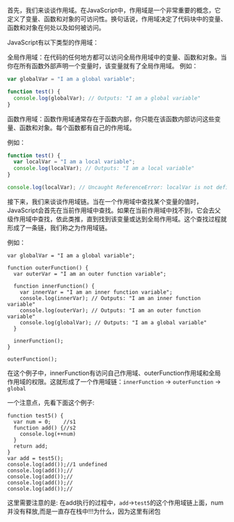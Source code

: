 
首先，我们来谈谈作用域。在JavaScript中，作用域是一个非常重要的概念，它定义了变量、函数和对象的可访问性。换句话说，作用域决定了代码块中的变量、函数和对象在何处以及如何被访问。

JavaScript有以下类型的作用域：

全局作用域：在代码的任何地方都可以访问全局作用域中的变量、函数和对象。当你在所有函数外部声明一个变量时，该变量就有了全局作用域。
例如：

```JavaScript
var globalVar = "I am a global variable";

function test() {
  console.log(globalVar); // Outputs: "I am a global variable"
}

```

函数作用域：函数作用域通常存在于函数内部，你只能在该函数内部访问这些变量、函数和对象。每个函数都有自己的作用域。


例如：

```JavaScript
function test() {
  var localVar = "I am a local variable";
  console.log(localVar); // Outputs: "I am a local variable"
}

console.log(localVar); // Uncaught ReferenceError: localVar is not defined

```
接下来，我们来谈谈作用域链。当在一个作用域中查找某个变量的值时，JavaScript会首先在当前作用域中查找。如果在当前作用域中找不到，它会去父级作用域中查找，依此类推，直到找到该变量或达到全局作用域。这个查找过程就形成了一条链，我们称之为作用域链。


例如：

```shell
var globalVar = "I am a global variable";

function outerFunction() {
  var outerVar = "I am an outer function variable";
  
  function innerFunction() {
    var innerVar = "I am an inner function variable";
    console.log(innerVar); // Outputs: "I am an inner function variable"
    console.log(outerVar); // Outputs: "I am an outer function variable"
    console.log(globalVar); // Outputs: "I am a global variable"
  }
  
  innerFunction();
}

outerFunction();

```

在这个例子中，innerFunction有访问自己作用域、outerFunction作用域和全局作用域的权限。这就形成了一个作用域链：`innerFunction` -> `outerFunction` -> `global`



一个注意点，先看下面这个例子:

```shell
function test5() {
  var num = 0;    //s1
  function add() {//s2
    console.log(++num)
  }
  return add;
}
var add = test5();
console.log(add());//1 undefined
console.log(add());//
console.log(add());//
console.log(add());//
console.log(add());//
```

这里需要注意的是: 在add执行的过程中，`add`->`test5`的这个作用域链上面，num并没有释放,而是一直存在栈中!!!为什么，因为这里有闭包




